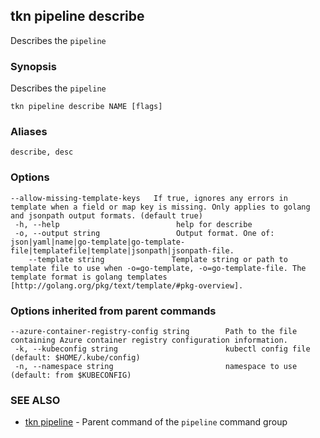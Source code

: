 ## tkn pipeline describe

Describes the `pipeline`

### Synopsis

Describes the `pipeline`

```
tkn pipeline describe NAME [flags]
```

### Aliases

```
describe, desc
```

### Options

```
--allow-missing-template-keys   If true, ignores any errors in template when a field or map key is missing. Only applies to golang and jsonpath output formats. (default true)
 -h, --help                          help for describe
 -o, --output string                 Output format. One of: json|yaml|name|go-template|go-template-file|templatefile|template|jsonpath|jsonpath-file.
    --template string               Template string or path to template file to use when -o=go-template, -o=go-template-file. The template format is golang templates [http://golang.org/pkg/text/template/#pkg-overview].
```

### Options inherited from parent commands

```
--azure-container-registry-config string        Path to the file containing Azure container registry configuration information.
 -k, --kubeconfig string                        kubectl config file (default: $HOME/.kube/config)
 -n, --namespace string                         namespace to use (default: from $KUBECONFIG)
```

### SEE ALSO

* [tkn pipeline](tkn_pipeline.md)	 - Parent command of the `pipeline` command group
